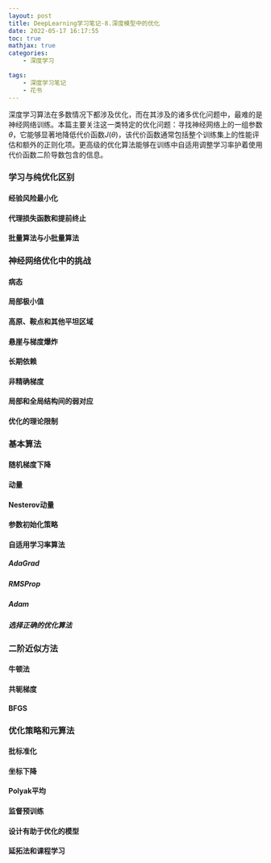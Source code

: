 ```yaml
---
layout: post
title: DeepLearning学习笔记-8.深度模型中的优化
date: 2022-05-17 16:17:55
toc: true
mathjax: true
categories:
    - 深度学习

tags:
    - 深度学习笔记
    - 花书
---
```


深度学习算法在多数情况下都涉及优化，而在其涉及的诸多优化问题中，最难的是神经网络训练。本篇主要关注这一类特定的优化问题：寻找神经网络上的一组参数$\theta$，它能够显著地降低代价函数$J(\theta)$，该代价函数通常包括整个训练集上的性能评估和额外的正则化项。更高级的优化算法能够在训练中自适用调整学习率护着使用代价函数二阶导数包含的信息。

<!--more-->

### 学习与纯优化区别
#### 经验风险最小化
#### 代理损失函数和提前终止
#### 批量算法与小批量算法

### 神经网络优化中的挑战
#### 病态
#### 局部极小值
#### 高原、鞍点和其他平坦区域
#### 悬崖与梯度爆炸
#### 长期依赖
#### 非精确梯度
#### 局部和全局结构间的弱对应
#### 优化的理论限制

### 基本算法
#### 随机梯度下降
#### 动量
#### Nesterov动量
#### 参数初始化策略
#### 自适用学习率算法
##### AdaGrad
##### RMSProp
##### Adam
##### 选择正确的优化算法

### 二阶近似方法
#### 牛顿法
#### 共轭梯度
#### BFGS

### 优化策略和元算法
#### 批标准化
#### 坐标下降
#### Polyak平均
#### 监督预训练
#### 设计有助于优化的模型
#### 延拓法和课程学习

